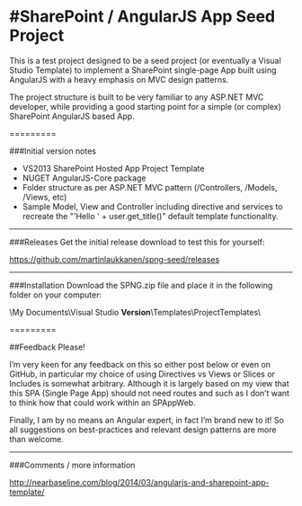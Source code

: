 #SharePoint / AngularJS App Seed Project
=========

This is a test project designed to be a seed project (or eventually a Visual Studio Template) to implement a SharePoint single-page App built using AngularJS with a heavy emphasis on MVC design patterns.

The project structure is built to be very familiar to any ASP.NET MVC developer, while providing a good starting point for a simple (or complex) SharePoint AngularJS based App.

=========

###Initial version notes
- VS2013 SharePoint Hosted App Project Template
- NUGET AngularJS-Core package
- Folder structure as per ASP.NET MVC pattern (/Controllers, /Models, /Views, etc)
- Sample Model, View and Controller including directive and services to recreate the "'Hello ' + user.get_title()" default template functionality.

---

###Releases
Get the initial release download to test this for yourself:

https://github.com/martinlaukkanen/spng-seed/releases

---

###Installation
Download the SPNG.zip file and place it in the following folder on your computer:

\My Documents\Visual Studio **Version**\Templates\ProjectTemplates\


=========

##Feedback Please!

I’m very keen for any feedback on this so either post below or even on GitHub, in particular my choice of using Directives vs Views or Slices or Includes is somewhat arbitrary. Although it is largely based on my view that this SPA (Single Page App) should not need routes and such as I don’t want to think how that could work within an SPAppWeb.

Finally, I am by no means an Angular expert, in fact I’m brand new to it! So all suggestions on best-practices and relevant design patterns are more than welcome.

---

###Comments / more information

http://nearbaseline.com/blog/2014/03/angularjs-and-sharepoint-app-template/
